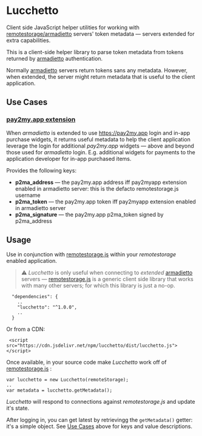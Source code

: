 # Lucchetto

Client side JavaScript helper utilities for working with [remotestorage/armadietto](https://github.com/remotestorage/armadietto) servers' token metadata &mdash; servers extended for extra capabilities.

This is a client-side helper library to parse token metadata from tokens returned by [armadietto](https://github.com/remotestorage/armadietto) authentication.

Normally  [armadietto](https://github.com/remotestorage/armadietto) servers return tokens sans any metadata.  However, when extended, the server might return metadata that is useful to the client application.

## Use Cases

### [pay2my.app extension](https://github.com/overhide/armadietto/blob/cd2ef9ce4376b81e82868bd4e843c49caeab8b33/bin/dev-conf.json#L20)

When *armadietto* is extended to use https://pay2my.app login and in-app purchase widgets, it returns useful metadata to help the client application leverage the login for additional *pay2my.app* widgets &mdash; above and beyond those used for *armadietto* login.  E.g. additional widgets for payments to the application developer for in-app purchased items.

Provides the following keys:

- **p2ma_address** &mdash; the pay2my.app address iff pay2myapp extension enabled in armadietto server:  this is the defacto remotestorage.js username
- **p2ma_token** &mdash; the pay2my.app token iff pay2myapp extension enabled in armadietto server
- **p2ma_signature** &mdash; the pay2my.app p2ma_token signed by p2ma_address

## Usage

Use in conjunction with [remotestorage.js](https://github.com/remotestorage/remotestorage.js) within your *remotestorage* enabled application.

> ⚠ *Lucchetto* is only useful when connecting to *extended* [armadietto](https://github.com/remotestorage/armadietto) servers &mdash;  [remotestorage.js](https://github.com/remotestorage/remotestorage.js) is a generic client side library that works with many other servers; for which this library is just a no-op.



```
  "dependencies": {
    ..
    "lucchetto": "^1.0.0",
    ..
  }
```



Or from a CDN:

```
 <script src="https://cdn.jsdelivr.net/npm/lucchetto/dist/lucchetto.js"></script>
```



Once available, in your source code make *Lucchetto* work off of  [remotestorage.js](https://github.com/remotestorage/remotestorage.js) :

``` 
var lucchetto = new Lucchetto(remoteStorage);
..
var metadata = lucchetto.getMetadata();
```



*Lucchetto* will respond to connections against *remotestorage.js* and update it's state.  

After logging in, you can get latest by retrievingg the `getMetadata()` getter:  it's a simple object.  See [Use Cases](#use_cases) above for keys and value descriptions.